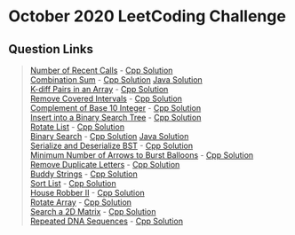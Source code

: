 # October 2020 LeetCoding Challenge

## Question Links
> [Number of Recent Calls](https://leetcode.com/explore/featured/card/october-leetcoding-challenge/559/week-1-october-1st-october-7th/3480/) - [Cpp Solution](./01.%20Number%20of%20Recent%20Calls.cpp)     
> [Combination Sum](https://leetcode.com/explore/featured/card/october-leetcoding-challenge/559/week-1-october-1st-october-7th/3481/) - [Cpp Solution](./02.%20Combination%20Sum.cpp)  [Java Solution](./02.%20Combination%20Sum.java)       
> [K-diff Pairs in an Array](https://leetcode.com/explore/featured/card/october-leetcoding-challenge/559/week-1-october-1st-october-7th/3482/) - [Cpp Solution](./03.%20K-diff%20Pairs%20in%20an%20Array.cpp)     
> [Remove Covered Intervals](https://leetcode.com/explore/featured/card/october-leetcoding-challenge/559/week-1-october-1st-october-7th/3483/) - [Cpp Solution](./04.%20Remove%20Covered%20Intervals.cpp)     
> [Complement of Base 10 Integer](https://leetcode.com/explore/featured/card/october-leetcoding-challenge/559/week-1-october-1st-october-7th/3484/) - [Cpp Solution](./05.%20Complement%20of%20Base%2010%20Integer.cpp)     
> [Insert into a Binary Search Tree](https://leetcode.com/explore/featured/card/october-leetcoding-challenge/559/week-1-october-1st-october-7th/3485/) - [Cpp Solution](./06.%20Insert%20into%20a%20Binary%20Search%20Tree.cpp)     
> [Rotate List](https://leetcode.com/explore/featured/card/october-leetcoding-challenge/559/week-1-october-1st-october-7th/3486/) - [Cpp Solution](./07.%20Rotate%20List.cpp)     
> [Binary Search](https://leetcode.com/explore/challenge/card/october-leetcoding-challenge/560/week-2-october-8th-october-14th/3488/) - [Cpp Solution](./08.%20Binary%20Search.cpp)  [Java Solution](./08.%20Binary%20Search.java)    
> [Serialize and Deserialize BST](https://leetcode.com/explore/challenge/card/october-leetcoding-challenge/560/week-2-october-8th-october-14th/3489/) - [Cpp Solution](./09.%20Serialize%20and%20Deserialize%20BST.cpp)    
> [Minimum Number of Arrows to Burst Balloons](https://leetcode.com/explore/challenge/card/october-leetcoding-challenge/560/week-2-october-8th-october-14th/3490/) - [Cpp Solution](./10.%20Minimum%20Number%20of%20Arrows%20to%20Burst%20Balloons.cpp)      
> [Remove Duplicate Letters](https://leetcode.com/explore/challenge/card/october-leetcoding-challenge/560/week-2-october-8th-october-14th/3491/) - [Cpp Solution](./11.%20Remove%20Duplicate%20Letters.cpp)    
> [Buddy Strings](https://leetcode.com/explore/challenge/card/october-leetcoding-challenge/560/week-2-october-8th-october-14th/3492/) - [Cpp Solution](./12.%20Buddy%20Strings.cpp)     
> [Sort List](https://leetcode.com/explore/challenge/card/october-leetcoding-challenge/560/week-2-october-8th-october-14th/3493/) - [Cpp Solution](./13.%20Sort%20List.cpp)     
> [House Robber II](https://leetcode.com/explore/challenge/card/october-leetcoding-challenge/560/week-2-october-8th-october-14th/3494/) - [Cpp Solution](./14.%20House%20Robber%20II.cpp)     
> [Rotate Array](https://leetcode.com/explore/challenge/card/october-leetcoding-challenge/561/week-3-october-15th-october-21st/3496/) - [Cpp Solution](./15.%20Rotate%20Array.cpp)     
> [Search a 2D Matrix](https://leetcode.com/explore/challenge/card/october-leetcoding-challenge/561/week-3-october-15th-october-21st/3497/) - [Cpp Solution](./16.%20Search%20a%202D%20Matrix.cpp)     
> [Repeated DNA Sequences](https://leetcode.com/explore/challenge/card/october-leetcoding-challenge/561/week-3-october-15th-october-21st/3498/) - [Cpp Solution](./17.%20Repeated%20DNA%20Sequences.cpp)     




<!-- 

> []() - [Solution]()     
> []() - [Solution]()     
> []() - [Solution]()     
> []() - [Solution]()     
> []() - [Solution]()     

 -->
